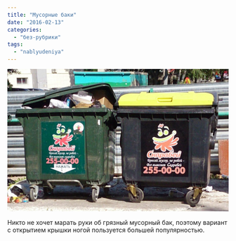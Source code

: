 ```yaml
---
title: "Мусорные баки"
date: "2016-02-13"
categories: 
  - "без-рубрики"
tags: 
  - "nablyudeniya"
---
```


![](images/musornye-baki-lg.jpg)

Никто не хочет марать руки об грязный мусорный бак, поэтому вариант с открытием крышки ногой пользуется большей популярностью.
